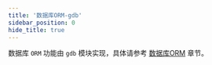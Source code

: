 ```yaml
---
title: '数据库ORM-gdb'
sidebar_position: 0
hide_title: true
---
```


数据库 `ORM` 功能由 `gdb` 模块实现，具体请参考 [数据库ORM](output/goframe-v2.3-md/核心组件-重点/数据库ORM) 章节。